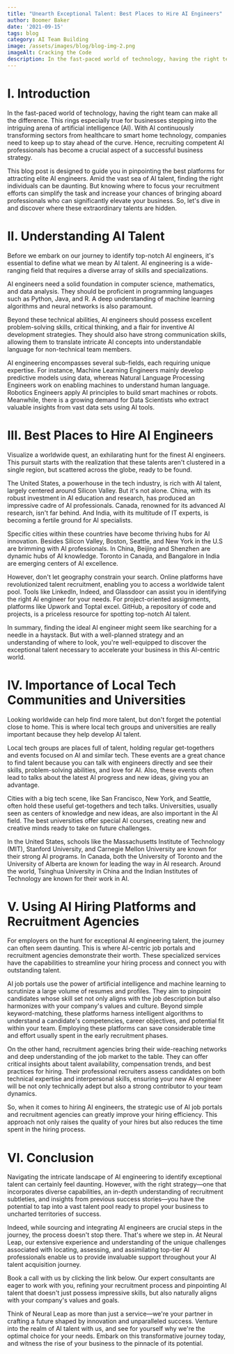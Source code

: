 ```yaml
---
title: "Unearth Exceptional Talent: Best Places to Hire AI Engineers"
author: Boomer Baker
date: '2021-09-15'
tags: blog
category: AI Team Building
image: /assets/images/blog/blog-img-2.png
imageAlt: Cracking the Code
description: In the fast-paced world of technology, having the right team can make all the difference. This rings especially true for businesses stepping into the intriguing arena of artificial intelligence (AI).
---
```

<h1>I. Introduction</h1>

In the fast-paced world of technology, having the right team can make all the difference. This rings especially true for businesses stepping into the intriguing arena of artificial intelligence (AI). With AI continuously transforming sectors from healthcare to smart home technology, companies need to keep up to stay ahead of the curve. Hence, recruiting competent AI professionals has become a crucial aspect of a successful business strategy.

This blog post is designed to guide you in pinpointing the best platforms for attracting elite AI engineers. Amid the vast sea of AI talent, finding the right individuals can be daunting. But knowing where to focus your recruitment efforts can simplify the task and increase your chances of bringing aboard professionals who can significantly elevate your business. So, let's dive in and discover where these extraordinary talents are hidden.

<h1>II. Understanding AI Talent</h1>

Before we embark on our journey to identify top-notch AI engineers, it's essential to define what we mean by AI talent. AI engineering is a wide-ranging field that requires a diverse array of skills and specializations.

AI engineers need a solid foundation in computer science, mathematics, and data analysis. They should be proficient in programming languages such as Python, Java, and R. A deep understanding of machine learning algorithms and neural networks is also paramount.

Beyond these technical abilities, AI engineers should possess excellent problem-solving skills, critical thinking, and a flair for inventive AI development strategies. They should also have strong communication skills, allowing them to translate intricate AI concepts into understandable language for non-technical team members.

AI engineering encompasses several sub-fields, each requiring unique expertise. For instance, Machine Learning Engineers mainly develop predictive models using data, whereas Natural Language Processing Engineers work on enabling machines to understand human language. Robotics Engineers apply AI principles to build smart machines or robots. Meanwhile, there is a growing demand for Data Scientists who extract valuable insights from vast data sets using AI tools.

<h1>III. Best Places to Hire AI Engineers</h1>

Visualize a worldwide quest, an exhilarating hunt for the finest AI engineers. This pursuit starts with the realization that these talents aren't clustered in a single region, but scattered across the globe, ready to be found.

The United States, a powerhouse in the tech industry, is rich with AI talent, largely centered around Silicon Valley. But it's not alone. China, with its robust investment in AI education and research, has produced an impressive cadre of AI professionals. Canada, renowned for its advanced AI research, isn't far behind. And India, with its multitude of IT experts, is becoming a fertile ground for AI specialists.

Specific cities within these countries have become thriving hubs for AI innovation. Besides Silicon Valley, Boston, Seattle, and New York in the U.S are brimming with AI professionals. In China, Beijing and Shenzhen are dynamic hubs of AI knowledge. Toronto in Canada, and Bangalore in India are emerging centers of AI excellence.

However, don't let geography constrain your search. Online platforms have revolutionized talent recruitment, enabling you to access a worldwide talent pool. Tools like LinkedIn, Indeed, and Glassdoor can assist you in identifying the right AI engineer for your needs. For project-oriented assignments, platforms like Upwork and Toptal excel. GitHub, a repository of code and projects, is a priceless resource for spotting top-notch AI talent.

In summary, finding the ideal AI engineer might seem like searching for a needle in a haystack. But with a well-planned strategy and an understanding of where to look, you're well-equipped to discover the exceptional talent necessary to accelerate your business in this AI-centric world.

<h1>IV. Importance of Local Tech Communities and Universities</h1>

Looking worldwide can help find more talent, but don't forget the potential close to home. This is where local tech groups and universities are really important because they help develop AI talent.

Local tech groups are places full of talent, holding regular get-togethers and events focused on AI and similar tech. These events are a great chance to find talent because you can talk with engineers directly and see their skills, problem-solving abilities, and love for AI. Also, these events often lead to talks about the latest AI progress and new ideas, giving you an advantage.

Cities with a big tech scene, like San Francisco, New York, and Seattle, often hold these useful get-togethers and tech talks. Universities, usually seen as centers of knowledge and new ideas, are also important in the AI field. The best universities offer special AI courses, creating new and creative minds ready to take on future challenges.

In the United States, schools like the Massachusetts Institute of Technology (MIT), Stanford University, and Carnegie Mellon University are known for their strong AI programs. In Canada, both the University of Toronto and the University of Alberta are known for leading the way in AI research. Around the world, Tsinghua University in China and the Indian Institutes of Technology are known for their work in AI.

<h1>V. Using AI Hiring Platforms and Recruitment Agencies</h1>

For employers on the hunt for exceptional AI engineering talent, the journey can often seem daunting. This is where AI-centric job portals and recruitment agencies demonstrate their worth. These specialized services have the capabilities to streamline your hiring process and connect you with outstanding talent.

AI job portals use the power of artificial intelligence and machine learning to scrutinize a large volume of resumes and profiles. They aim to pinpoint candidates whose skill set not only aligns with the job description but also harmonizes with your company's values and culture. Beyond simple keyword-matching, these platforms harness intelligent algorithms to understand a candidate's competencies, career objectives, and potential fit within your team. Employing these platforms can save considerable time and effort usually spent in the early recruitment phases.

On the other hand, recruitment agencies bring their wide-reaching networks and deep understanding of the job market to the table. They can offer critical insights about talent availability, compensation trends, and best practices for hiring. Their professional recruiters assess candidates on both technical expertise and interpersonal skills, ensuring your new AI engineer will be not only technically adept but also a strong contributor to your team dynamics.

So, when it comes to hiring AI engineers, the strategic use of AI job portals and recruitment agencies can greatly improve your hiring efficiency. This approach not only raises the quality of your hires but also reduces the time spent in the hiring process.

<h1>VI. Conclusion</h1>

Navigating the intricate landscape of AI engineering to identify exceptional talent can certainly feel daunting. However, with the right strategy—one that incorporates diverse capabilities, an in-depth understanding of recruitment subtleties, and insights from previous success stories—you have the potential to tap into a vast talent pool ready to propel your business to uncharted territories of success.

Indeed, while sourcing and integrating AI engineers are crucial steps in the journey, the process doesn't stop there. That's where we step in. At Neural Leap, our extensive experience and understanding of the unique challenges associated with locating, assessing, and assimilating top-tier AI professionals enable us to provide invaluable support throughout your AI talent acquisition journey.

Book a call with us by clicking the link below. Our expert consultants are eager to work with you, refining your recruitment process and pinpointing AI talent that doesn't just possess impressive skills, but also naturally aligns with your company's values and goals.

Think of Neural Leap as more than just a service—we're your partner in crafting a future shaped by innovation and unparalleled success. Venture into the realm of AI talent with us, and see for yourself why we're the optimal choice for your needs. Embark on this transformative journey today, and witness the rise of your business to the pinnacle of its potential.